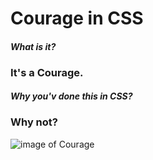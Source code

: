 # Courage in CSS
#### *What is it?*
### It's a Courage.
#### *Why you'v done this in CSS?*
### Why not?
![image of Courage](https://raw.githubusercontent.com/WojciechZaremba/courageCss/main/courageCss.png)
